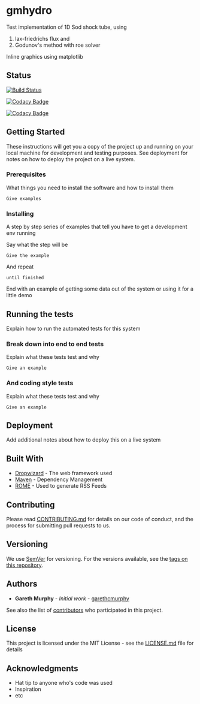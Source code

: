 # gmhydro

Test implementation of 1D Sod shock tube, using
1) lax-friedrichs flux and
2) Godunov's method with  roe solver

Inline graphics using matplotlib

## Status

[![Build Status](https://travis-ci.org/mhdproject/gmhydro.svg?branch=master)](https://travis-ci.org/mhdproject/gmhydro)

[![Codacy Badge](https://api.codacy.com/project/badge/Grade/874c59d38f2642d1a2a213f6e36476d3)](https://www.codacy.com/app/garethcmurphy/gmhydro?utm_source=github.com&amp;utm_medium=referral&amp;utm_content=garethcmurphy/gmhydro&amp;utm_campaign=Badge_Grade)

[![Codacy Badge](https://api.codacy.com/project/badge/Coverage/874c59d38f2642d1a2a213f6e36476d3)](https://www.codacy.com/app/garethcmurphy/gmhydro?utm_source=github.com&utm_medium=referral&utm_content=garethcmurphy/gmhydro&utm_campaign=Badge_Coverage)
## Getting Started

These instructions will get you a copy of the project up and running on your local machine for development and testing purposes. See deployment for notes on how to deploy the project on a live system.

### Prerequisites

What things you need to install the software and how to install them

```
Give examples
```

### Installing

A step by step series of examples that tell you have to get a development env running

Say what the step will be

```
Give the example
```

And repeat

```
until finished
```

End with an example of getting some data out of the system or using it for a little demo

## Running the tests

Explain how to run the automated tests for this system

### Break down into end to end tests

Explain what these tests test and why

```
Give an example
```

### And coding style tests

Explain what these tests test and why

```
Give an example
```

## Deployment

Add additional notes about how to deploy this on a live system

## Built With

* [Dropwizard](http://www.dropwizard.io/1.0.2/docs/) - The web framework used
* [Maven](https://maven.apache.org/) - Dependency Management
* [ROME](https://rometools.github.io/rome/) - Used to generate RSS Feeds

## Contributing

Please read [CONTRIBUTING.md](https://gist.github.com/PurpleBooth/b24679402957c63ec426) for details on our code of conduct, and the process for submitting pull requests to us.

## Versioning

We use [SemVer](http://semver.org/) for versioning. For the versions available, see the [tags on this repository](https://github.com/your/project/tags).

## Authors

* **Gareth Murphy** - *Initial work* - [garethcmurphy](https://github.com/garethcmurphy)

See also the list of [contributors](https://github.com/your/project/contributors) who participated in this project.

## License

This project is licensed under the MIT License - see the [LICENSE.md](LICENSE.md) file for details

## Acknowledgments

* Hat tip to anyone who's code was used
* Inspiration
* etc
